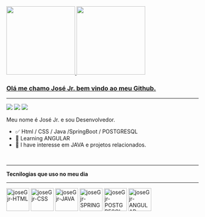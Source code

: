 <div>
  <a href="https://github.com/joseGjr">
  <img height="180em" src="https://github-readme-stats.vercel.app/api?username=joseGjr&show_icons=true&theme=transparent&include_all_commits=true&count_private=true"/>
  <img height="180em" src="https://github-readme-stats.vercel.app/api/top-langs/?username=joseGjr&layout=compact&langs_count=7&theme=transparent"/>
</div>

### Olá me chamo José Jr. bem vindo ao meu Github.
  <hr>
    <div>
      <a href="https://www.instagram.com/josejr_silva_/" target="_blank"><img
          src="https://img.shields.io/badge/-Instagram-%23E4405F?style=for-the-badge&logo=instagram&logoColor=black"
          target="_blank"></a>
      <a href="mailto:tubabajr@gmail.com"><img
          src="https://img.shields.io/badge/-Gmail-%23333?style=for-the-badge&logo=gmail&logoColor=black"
          target="_blank"></a>
      <a href="https://linkedin.com/in/josé-guiomar-silva-jr-1a968b198
" target="_blank"><img
          src="https://img.shields.io/badge/-LinkedIn-%230077B5?style=for-the-badge&logo=linkedin&logoColor=silver"
          target="_blank"></a>
    </div>


Meu nome é José Jr. e sou Desenvolvedor.

- ✅ Html / CSS / Java /SpringBoot / POSTGRESQL
- 📕 Learning ANGULAR
- 📖 I have interesse em JAVA e projetos relacionados.
 <br>
 <hr>                                                                                  
 <b>Tecnilogias que uso no meu dia  </b>
 <hr>
 
<div>
  <img align="center" alt="joseGjr-HTML" height="60" width="60"src="https://cdn.jsdelivr.net/gh/devicons/devicon/icons/html5/html5-original-wordmark.svg" />
  <img align="center" alt="joseGjr-CSS" height="60" width="60"src="https://cdn.jsdelivr.net/gh/devicons/devicon/icons/css3/css3-original-wordmark.svg" />
  <img align="center" alt="joseGjr-JAVA" height="60" width="60"src="https://cdn.jsdelivr.net/gh/devicons/devicon/icons/java/java-original-wordmark.svg" />
  <img align="center" alt="joseGjr-SPRING" height="60" width="60" src="https://cdn.jsdelivr.net/gh/devicons/devicon/icons/spring/spring-original-wordmark.svg"/>
  <img align="center" alt="joseGjr-POSTGRESQL" height="60" width="60"src="https://cdn.jsdelivr.net/gh/devicons/devicon/icons/postgresql/postgresql-plain-wordmark.svg" />
  <img align="center" alt="joseGjr-ANGULAR" height="60" width="60"src="https://cdn.jsdelivr.net/gh/devicons/devicon/icons/angularjs/angularjs-original.svg" />
</div>
  <div><br>
  
